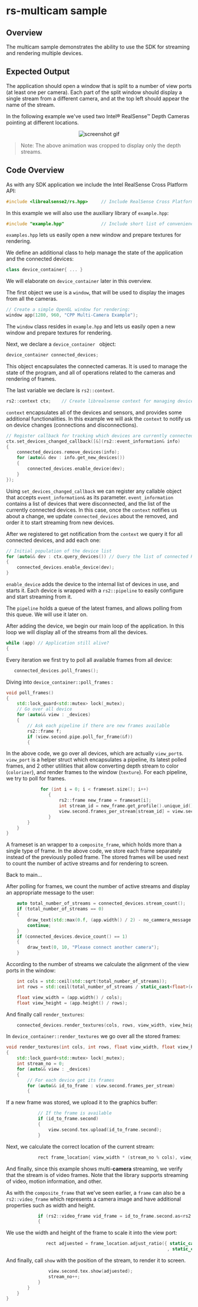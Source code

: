 # rs-multicam sample

## Overview

The multicam sample demonstrates the ability to use the SDK for streaming and rendering multiple devices.

## Expected Output

The application should open a window that is split to a number of view ports (at least one per camera).
Each part of the split window should display a single stream from a different camera, and at the top left should appear the name of the stream. 

In the following example we've used two Intel® RealSense™ Depth Cameras pointing at different locations.

<p align="center"><img src="example_screenshot.gif" alt="screenshot gif"/></p>

> Note: The above animation was cropped to display only the depth streams.

## Code Overview 

As with any SDK application we include the Intel RealSense Cross Platform API:

```cpp
#include <librealsense2/rs.hpp>     // Include RealSense Cross Platform API
```

In this example we will also use the auxiliary library of `example.hpp`:

```cpp
#include "example.hpp"              // Include short list of convenience functions for rendering
```

`examples.hpp` lets us easily open a new window and prepare textures for rendering.

We define an additional class to help manage the state of the application and the connected devices:
```cpp
class device_container{ ... }
```
We will elaborate on `device_container` later in this overview.

The first object we use is a `window`, that will be used to display the images from all the cameras.

```cpp
// Create a simple OpenGL window for rendering:
window app(1280, 960, "CPP Multi-Camera Example");
```

The `window` class resides in `example.hpp` and lets us easily open a new window and prepare textures for rendering.

Next, we declare a `device_container ` object:
```cpp
device_container connected_devices;
```
This object encapsulates the connected cameras. It is used to manage the state of the program, and all of operations related to the cameras and rendering of frames.

The last variable we declare is `rs2::context`.

```cpp
rs2::context ctx;    // Create librealsense context for managing devices
```
`context` encapsulates all of the devices and sensors, and provides some additional functionalities.
In this example we will ask the `context` to notify us on device changes (connections and disconnections).
 
```cpp
// Register callback for tracking which devices are currently connected
ctx.set_devices_changed_callback([&](rs2::event_information& info)
{
    connected_devices.remove_devices(info);
    for (auto&& dev : info.get_new_devices())
    {
        connected_devices.enable_device(dev);
    }
});
```
Using `set_devices_changed_callback` we can register any callable object that accepts `event_information&` as its parameter.
`event_information` contains a list of devices that were disconnected, and the list of the currently connected devices.
In this case, once the `context` notifies us about a change, we update `connected_devices` about the removed, and order it to start streaming from new devices.

After we registered to get notification from the `context` we query it for all connected devices, and add each one:
```cpp
// Initial population of the device list
for (auto&& dev : ctx.query_devices()) // Query the list of connected RealSense devices
{
    connected_devices.enable_device(dev);
}
```
`enable_device` adds the device to the internal list of devices in use, and starts it.  Each device is wrapped with a `rs2::pipeline` to easily configure and start streaming from it. 

The `pipeline` holds a queue of the latest frames, and allows polling from this queue. We will use it later on.

After adding the device, we begin our main loop of the application.
In this loop we will display all of the streams from all the devices.

```cpp
while (app) // Application still alive?
{
```

Every iteration we first try to poll all available frames from all device:

```cpp
   connected_devices.poll_frames();
```
Diving into `device_container::poll_frames` :
```cpp
void poll_frames()
{
    std::lock_guard<std::mutex> lock(_mutex);
    // Go over all device
    for (auto&& view : _devices)
    {
        // Ask each pipeline if there are new frames available
        rs2::frame f;
        if (view.second.pipe.poll_for_frame(&f))
        {
```

In the above code, we go over all devices, which are actually `view_port`s.
`view_port` is a helper struct which encapsulates a pipeline, its latest polled frames, and 2 other utilities that allow converting depth stream to color (`colorizer`), and render frames to the window (`texture`).
For each pipeline, we try to poll for frames. 

```cpp
             for (int i = 0; i < frameset.size(); i++)
                {
                    rs2::frame new_frame = frameset[i];
                    int stream_id = new_frame.get_profile().unique_id();
                    view.second.frames_per_stream[stream_id] = view.second.colorize_frame(new_frame); //update view port with the new stream
                }
        }
    }
}
```
A frameset is an wrapper to a `composite_frame`, which holds more than a single type of frame.
In the above code, we store each frame separately instead of the previously polled frame.
The stored frames will be used next to count the number of active streams and for rendering to screen.
 
Back to main...

After polling for frames, we count the number of active streams and display an appropriate message to the user:
```cpp
    auto total_number_of_streams = connected_devices.stream_count();
    if (total_number_of_streams == 0)
    {
        draw_text(std::max(0.f, (app.width() / 2) - no_cammera_message.length() * 3), app.height() / 2, no_cammera_message.c_str());
        continue;
    }
    if (connected_devices.device_count() == 1)
    {
        draw_text(0, 10, "Please connect another camera");
    }
```
According to the number of streams we calculate the alignment of the view ports in the window:

```cpp
    int cols = std::ceil(std::sqrt(total_number_of_streams));
    int rows = std::ceil(total_number_of_streams / static_cast<float>(cols));

    float view_width = (app.width() / cols);
    float view_height = (app.height() / rows);
```

And finally call `render_textures`:
```cpp
    connected_devices.render_textures(cols, rows, view_width, view_height);
```


In `device_container::render_textures` we go over all the stored frames:

```cpp
void render_textures(int cols, int rows, float view_width, float view_height)
{
    std::lock_guard<std::mutex> lock(_mutex);
    int stream_no = 0;
    for (auto&& view : _devices)
    {
        // For each device get its frames
        for (auto&& id_to_frame : view.second.frames_per_stream)
        {
```

If a new frame was stored, we upload it to the graphics buffer:

```cpp
            // If the frame is available
            if (id_to_frame.second)
            {
                view.second.tex.upload(id_to_frame.second);
            }
```

Next, we calculate the correct location of the current stream:
```cpp
            rect frame_location{ view_width * (stream_no % cols), view_height * (stream_no / cols), view_width, view_height };
```            

And finally, since this example shows multi-**camera** streaming, we verify that the stream is of video frames. 
Note that the library supports streaming of video, motion information, and other.

As with the `composite_frame` that we've seen earlier, a `frame` can also be a  `rs2::video_frame` which represents a camera image and have additional properties such as width and height.
```cpp
            if (rs2::video_frame vid_frame = id_to_frame.second.as<rs2::video_frame>())
            {
```
We use the width and height of the frame to scale it into the view port:
```cpp
               rect adjuested = frame_location.adjust_ratio({ static_cast<float>(vid_frame.get_width())
                                                             , static_cast<float>(vid_frame.get_height()) });
```
And finally, call `show` with the position of the stream, to render it to screen.
```cpp
                view.second.tex.show(adjuested);
                stream_no++;
            }
        }
    }
}
```

